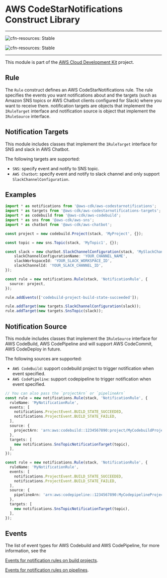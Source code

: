# AWS CodeStarNotifications Construct Library
<!--BEGIN STABILITY BANNER-->

---

![cfn-resources: Stable](https://img.shields.io/badge/cfn--resources-stable-success.svg?style=for-the-badge)

![cfn-resources: Stable](https://img.shields.io/badge/cfn--resources-stable-success.svg?style=for-the-badge)

---

<!--END STABILITY BANNER-->

This module is part of the [AWS Cloud Development Kit](https://github.com/aws/aws-cdk) project.

## Rule

The `Rule` construct defines an AWS CodeStarNotifications rule.
The rule specifies the events you want notifications about and the targets (such as Amazon SNS topics or AWS Chatbot clients configured for Slack) where you want to receive them. notification targets are objects that implement the `IRuleTarget` interface and notification source is object that implement the `IRuleSource` interface.

## Notification Targets

This module includes classes that implement the `IRuleTarget` interface for SNS and slack in AWS Chatbot.

The following targets are supported:

* `SNS`: specify event and notify to SNS topic.
* `AWS Chatbot`: specify event and notify to slack channel and only support `SlackChannelConfiguration`.

## Examples

```ts
import * as notifications from '@aws-cdk/aws-codestarnotifications';
import * as targets from '@aws-cdk/aws-codestarnotifications-targets';
import * as codebuild from '@aws-cdk/aws-codebuild';
import * as sns from '@aws-cdk/aws-sns';
import * as chatbot from '@aws-cdk/aws-chatbot';

const project = new codebuild.Project(stack, 'MyProject', {});

const topic = new sns.Topic(stack, 'MyTopic1', {});

const slack = new chatbot.SlackChannelConfiguration(stack, 'MySlackChannel', {
    slackChannelConfigurationName: 'YOUR_CHANNEL_NAME',
    slackWorkspaceId: 'YOUR_SLACK_WORKSPACE_ID',
    slackChannelId: 'YOUR_SLACK_CHANNEL_ID',
});

const rule = new notifications.Rule(stack, 'NotificationRule', {
  source: project,
});

rule.addEvents(['codebuild-project-build-state-succeeded']);

rule.addTarget(new targets.SlackChannelConfiguration(slack));
rule.addTarget(new targets.SnsTopic(slack));
```

## Notification Source

This module includes classes that implement the `IRuleSource` interface for AWS CodeBuild, AWS CodePipeline and will support AWS CodeCommit, AWS CodeDeploy in future.

The following sources are supported:

* `AWS CodeBuild`: support codebuild project to trigger notification when event specified.
* `AWS CodePipeline`: support codepipeline to trigger notification when event specified.

```ts
// You can also pass the `projectArn` or `pipelineArn`
const rule = new notifications.Rule(stack, 'NotificationRule', {
  ruleName: 'MyNotificationRule',
  events: [
    notifications.ProjectEvent.BUILD_STATE_SUCCEEDED,
    notifications.ProjectEvent.BUILD_STATE_FAILED,
  ],
  source: {
    projectArn: 'arn:aws:codebuild::1234567890:project/MyCodebuildProject',
  },
  targets: [
    new notifications.SnsTopicNotificationTarget(topic),
  ],
});

const rule = new notifications.Rule(stack, 'NotificationRule', {
  ruleName: 'MyNotificationRule',
  events: [
    notifications.ProjectEvent.BUILD_STATE_SUCCEEDED,
    notifications.ProjectEvent.BUILD_STATE_FAILED,
  ],
  source: {
    pipelineArn: 'arn:aws:codepipeline::1234567890:MyCodepipelineProject',
  },
  targets: [
    new notifications.SnsTopicNotificationTarget(topic),
  ],
});
```

## Events

The list of event types for AWS Codebuild and AWS CodePipeline, for more information, see the

[Events for notification rules on build projects](https://docs.aws.amazon.com/dtconsole/latest/userguide/concepts.html#events-ref-buildproject).

[Events for notification rules on pipelines](https://docs.aws.amazon.com/dtconsole/latest/userguide/concepts.html#events-ref-pipeline).
